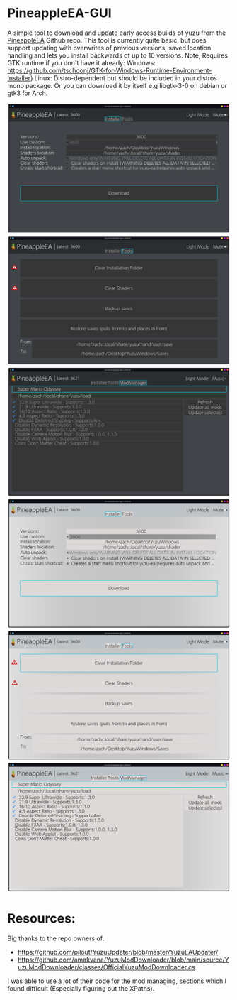 # PineappleEA-GUI
A simple tool to download and update early access builds of yuzu from the [PineappleEA](https://github.com/pineappleEA/pineapple-src "PineappleEA") Github repo. This tool is currently quite basic, but does support updating with overwrites of previous versions, saved location handling and lets you install backwards of up to 10 versions.
Note, Requires GTK runtime if you don't have it already:
Windows: https://github.com/tschoonj/GTK-for-Windows-Runtime-Environment-Installer)
Linux: Distro-dependent but should be included in your distros mono package. Or you can download it by itself e.g libgtk-3-0 on debian or gtk3 for Arch.


![](https://github.com/ZachAR3/PineappleEA-GUI/blob/main/DemoImages/DarkInstaller.png?raw=true)![](https://github.com/ZachAR3/PineappleEA-GUI/blob/main/DemoImages/DarkTools.png?raw=true)![](https://github.com/ZachAR3/PineappleEA-GUI/blob/main/DemoImages/DarkModManager.png?raw=true)
![](https://github.com/ZachAR3/PineappleEA-GUI/blob/main/DemoImages/LightInstaller.png?raw=true)![](https://github.com/ZachAR3/PineappleEA-GUI/blob/main/DemoImages/LightTools.png?raw=true)![](https://github.com/ZachAR3/PineappleEA-GUI/blob/main/DemoImages/LightModManager.png?raw=true)


# Resources:
Big thanks to the repo owners of:
* https://github.com/pilout/YuzuUpdater/blob/master/YuzuEAUpdater/
* https://github.com/amakvana/YuzuModDownloader/blob/main/source/YuzuModDownloader/classes/OfficialYuzuModDownloader.cs

I was able to use a lot of their code for the mod managing, sections which I found difficult (Especially figuring out the XPaths).

